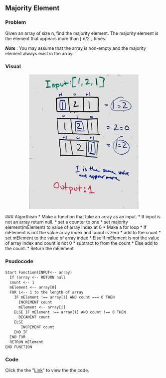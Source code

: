 ## Majority Element

### Problem
Given an array of size n, find the majority element. The majority element is the element that appears more than ⌊ n/2 ⌋ times.

__*Note*__ : You may assume that the array is non-empty and the majority element always exist in the array.

### Visual
<p align="center">
<img src="MajorityElm.jpg"  width="350" >
</p>
### Algorthism
* Make a function that take an array as an input.
  * If input is not an array return null. 
* set a counter to one
* set majority element(mElement) to value of array index at 0
* Make a for loop 
  *  If mElement is not the value array index and conut is zero
      * add to the count
      * set mElement to the value of array index
  * Else if mElement is not the value of array index and count is not 0
      * subtract to from the count 
  * Else add to the count.
* Return the mElement

### Psudocode
````
Start Function(INPUT<-- array)
  If !array <-- RETURN null
  count <-- 1
  mElement <-- array[0]
  FOR i<-- 1 to the length of array
    IF mElement !== array[i] AND count === 0 THEN
      INCREMENT count
      mElement <-- array[i]
    ELSE IF mElement !== array[i] AND count !== 0 THEN
      DECAMENT count
    ELSE 
       INCREMENT count
    END IF
  END FOR
  RETRUN mElement
END FUNCTION
````
### Code
 Click the the "[Link](majorityElement.js)" to view the the code. 